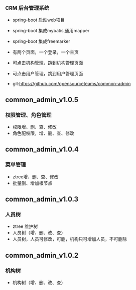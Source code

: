 ### CRM 后台管理系统

- spring-boot 启动web项目
- spring-boot 集成mybatis,通用mapper
- spring-boot 集成freemarker
- 有两个页面，一个登录，一个主页
- 可点击机构管理，跳到机构管理页面
- 可点击用户管理，跳到用户管理页面

- git:https://github.com/opensourceteams/common-admin

## common_admin_v1.0.5
###  权限管理、角色管理
- 权限增、删、查、修改
- 角色配权限，增、删、查、修改

## common_admin_v1.0.4
###  菜单管理
- ztree增、删、查、修改
- 批量删、增加根节点

## common_admin_v1.0.3
### 人员树
- ztree 维护树
- 人员树（增、删、改、查）
- 人员树，人员可修改，可删，机构只可增加人员，不可删除

## common_admin_v1.0.2
### 机构树
- 机构树（增、删、改、查）
